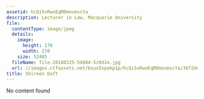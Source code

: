 ```yaml
---
assetid: hcQi5vRwoEqM8moumscYa
description: Lecturer in Law, Macquarie University
file:
  contentType: image/jpeg
  details:
    image:
      height: 170
      width: 170
    size: 52485
  fileName: file-20180325-54884-5z0d1n.jpg
  url: //images.ctfassets.net/bsux5spekp1p/hcQi5vRwoEqM8moumscYa/36f2de130abdea59d557d5aea08ce8f2/file-20180325-54884-5z0d1n.jpg
title: Shireen Daft
---
```

No content found